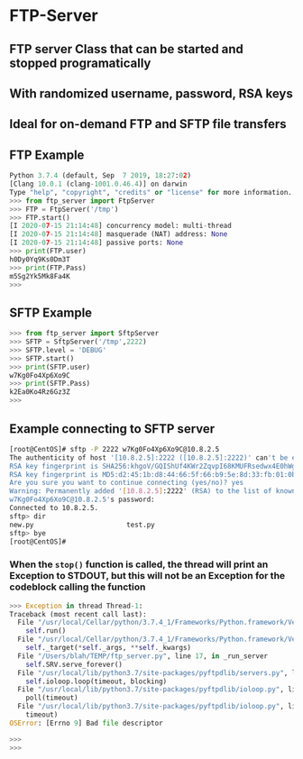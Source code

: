 # FTP-Server
## FTP server Class that can be started and stopped programatically
## With randomized username, password, RSA keys
## Ideal for on-demand FTP and SFTP file transfers

## FTP Example
```python
Python 3.7.4 (default, Sep  7 2019, 18:27:02)
[Clang 10.0.1 (clang-1001.0.46.4)] on darwin
Type "help", "copyright", "credits" or "license" for more information.
>>> from ftp_server import FtpServer
>>> FTP = FtpServer('/tmp')
>>> FTP.start()
[I 2020-07-15 21:14:48] concurrency model: multi-thread
[I 2020-07-15 21:14:48] masquerade (NAT) address: None
[I 2020-07-15 21:14:48] passive ports: None
>>> print(FTP.user)
h0Dy0Yq9Ks0Dm3T
>>> print(FTP.Pass)
m5Sg2Yk5Mk8Fa4K
>>>
```

## SFTP Example
```python
>>> from ftp_server import SftpServer
>>> SFTP = SftpServer('/tmp',2222)
>>> SFTP.level = 'DEBUG'
>>> SFTP.start()
>>> print(SFTP.user)
w7Kg0Fo4Xp6Xo9C
>>> print(SFTP.Pass)
k2Ea0Ko4Rz6Gz3Z
>>>
```

## Example connecting to SFTP server
```bash
[root@CentOS]# sftp -P 2222 w7Kg0Fo4Xp6Xo9C@10.8.2.5
The authenticity of host '[10.8.2.5]:2222 ([10.8.2.5]:2222)' can't be established.
RSA key fingerprint is SHA256:khgoV/GQIShUf4KWr2ZqvpI68KMUFRsedwx4E0hWgi0.
RSA key fingerprint is MD5:d2:45:1b:d8:44:66:5f:66:b9:5e:8d:33:fb:01:0b:b1.
Are you sure you want to continue connecting (yes/no)? yes
Warning: Permanently added '[10.8.2.5]:2222' (RSA) to the list of known hosts.
w7Kg0Fo4Xp6Xo9C@10.8.2.5's password:
Connected to 10.8.2.5.
sftp> dir
new.py                       test.py
sftp> bye
[root@CentOS]#
```

### When the ```stop()``` function is called, the thread will print an Exception to STDOUT, but this will not be an Exception for the codeblock calling the function
```python
>>> Exception in thread Thread-1:
Traceback (most recent call last):
  File "/usr/local/Cellar/python/3.7.4_1/Frameworks/Python.framework/Versions/3.7/lib/python3.7/threading.py", line 926, in _bootstrap_inner
    self.run()
  File "/usr/local/Cellar/python/3.7.4_1/Frameworks/Python.framework/Versions/3.7/lib/python3.7/threading.py", line 870, in run
    self._target(*self._args, **self._kwargs)
  File "/Users/blah/TEMP/ftp_server.py", line 17, in _run_server
    self.SRV.serve_forever()
  File "/usr/local/lib/python3.7/site-packages/pyftpdlib/servers.py", line 478, in serve_forever
    self.ioloop.loop(timeout, blocking)
  File "/usr/local/lib/python3.7/site-packages/pyftpdlib/ioloop.py", line 343, in loop
    poll(timeout)
  File "/usr/local/lib/python3.7/site-packages/pyftpdlib/ioloop.py", line 709, in poll
    timeout)
OSError: [Errno 9] Bad file descriptor

>>>
>>>
```
